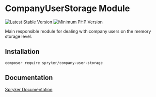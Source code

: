 # CompanyUserStorage Module
[![Latest Stable Version](https://poser.pugx.org/spryker/company-user-storage/v/stable.svg)](https://packagist.org/packages/spryker/company-user-storage)
[![Minimum PHP Version](https://img.shields.io/badge/php-%3E%3D%207.3-8892BF.svg)](https://php.net/)

Main responsible module for dealing with company users on the memory storage level.

## Installation

```
composer require spryker/company-user-storage
```

## Documentation

[Spryker Documentation](https://academy.spryker.com/developing_with_spryker/module_guide/modules.html)

